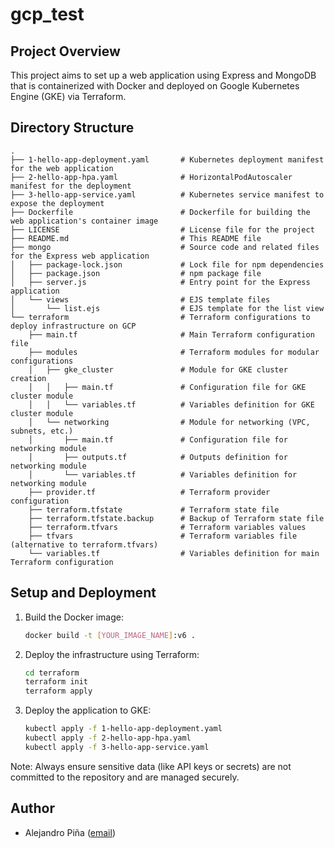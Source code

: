 # gcp_test

## Project Overview

This project aims to set up a web application using Express and MongoDB that is containerized with Docker and deployed on Google Kubernetes Engine (GKE) via Terraform.

## Directory Structure

```
.
├── 1-hello-app-deployment.yaml       # Kubernetes deployment manifest for the web application
├── 2-hello-app-hpa.yaml              # HorizontalPodAutoscaler manifest for the deployment
├── 3-hello-app-service.yaml          # Kubernetes service manifest to expose the deployment
├── Dockerfile                        # Dockerfile for building the web application's container image
├── LICENSE                           # License file for the project
├── README.md                         # This README file
├── mongo                             # Source code and related files for the Express web application
│   ├── package-lock.json             # Lock file for npm dependencies
│   ├── package.json                  # npm package file
│   ├── server.js                     # Entry point for the Express application
│   └── views                         # EJS template files
│       └── list.ejs                  # EJS template for the list view
└── terraform                         # Terraform configurations to deploy infrastructure on GCP
    ├── main.tf                       # Main Terraform configuration file
    ├── modules                       # Terraform modules for modular configurations
    │   ├── gke_cluster               # Module for GKE cluster creation
    │   │   ├── main.tf               # Configuration file for GKE cluster module
    │   │   └── variables.tf          # Variables definition for GKE cluster module
    │   └── networking                # Module for networking (VPC, subnets, etc.)
    │       ├── main.tf               # Configuration file for networking module
    │       ├── outputs.tf            # Outputs definition for networking module
    │       └── variables.tf          # Variables definition for networking module
    ├── provider.tf                   # Terraform provider configuration
    ├── terraform.tfstate             # Terraform state file
    ├── terraform.tfstate.backup      # Backup of Terraform state file
    ├── terraform.tfvars              # Terraform variables values
    ├── tfvars                        # Terraform variables file (alternative to terraform.tfvars)
    └── variables.tf                  # Variables definition for main Terraform configuration
```

## Setup and Deployment

1. Build the Docker image:
   ```bash
   docker build -t [YOUR_IMAGE_NAME]:v6 .
   ```

2. Deploy the infrastructure using Terraform:
   ```bash
   cd terraform
   terraform init
   terraform apply
   ```

3. Deploy the application to GKE:
   ```bash
   kubectl apply -f 1-hello-app-deployment.yaml
   kubectl apply -f 2-hello-app-hpa.yaml
   kubectl apply -f 3-hello-app-service.yaml
   ```

Note: Always ensure sensitive data (like API keys or secrets) are not committed to the repository and are managed securely.

## Author

- Alejandro Piña ([email](mailto:alexander.pinna@protonmail.com))